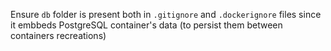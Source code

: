 Ensure `db` folder is present both in `.gitignore` and `.dockerignore` files since it embbeds PostgreSQL container's data (to persist them between containers recreations)
